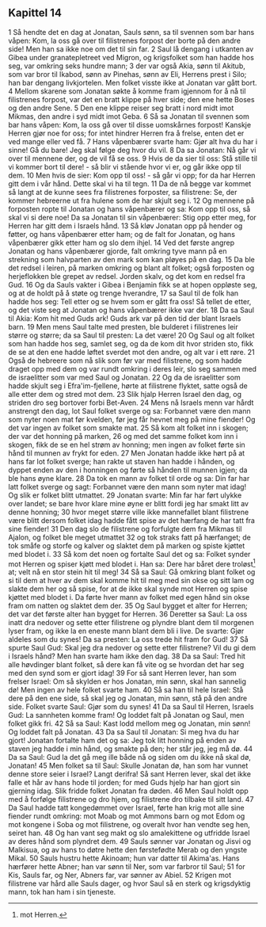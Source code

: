 ## Kapittel 14

1 Så hendte det en dag at Jonatan, Sauls sønn, sa til svennen som bar hans våpen: Kom, la oss gå over til filistrenes forpost der borte på den andre side! Men han sa ikke noe om det til sin far.
2 Saul lå dengang i utkanten av Gibea under granatepletreet ved Migron, og krigsfolket som han hadde hos seg, var omkring seks hundre mann;
3 der var også Akia, sønn til Akitub, som var bror til Ikabod, sønn av Pinehas, sønn av Eli, Herrens prest i Silo; han bar dengang livkjortelen. Men folket visste ikke at Jonatan var gått bort.
4 Mellom skarene som Jonatan søkte å komme fram igjennom for å nå til filistrenes forpost, var det en bratt klippe på hver side; den ene hette Boses og den andre Sene.
5 Den ene klippe reiser seg bratt i nord midt imot Mikmas, den andre i syd midt imot Geba.
6 Så sa Jonatan til svennen som bar hans våpen: Kom, la oss gå over til disse uomskårnes forpost! Kanskje Herren gjør noe for oss; for intet hindrer Herren fra å frelse, enten det er ved mange eller ved få.
7 Hans våpenbærer svarte ham: Gjør alt hva du har i sinne! Gå du bare! Jeg skal følge deg hvor du vil.
8 Da sa Jonatan: Nå går vi over til mennene der, og de vil få se oss.
9 Hvis de da sier til oss: Stå stille til vi kommer bort til dere! - så blir vi stående hvor vi er, og går ikke opp til dem.
10 Men hvis de sier: Kom opp til oss! - så går vi opp; for da har Herren gitt dem i vår hånd. Dette skal vi ha til tegn.
11 Da de nå begge var kommet så langt at de kunne sees fra filistrenes forposter, sa filistrene: Se, der kommer hebreerne ut fra hulene som de har skjult seg i.
12 Og mennene på forposten ropte til Jonatan og hans våpenbærer og sa: Kom opp til oss, så skal vi si dere noe! Da sa Jonatan til sin våpenbærer: Stig opp etter meg, for Herren har gitt dem i Israels hånd.
13 Så kløv Jonatan opp på hender og føtter, og hans våpenbærer etter ham; og de falt for Jonatan, og hans våpenbærer gikk etter ham og slo dem ihjel.
14 Ved det første angrep Jonatan og hans våpenbærer gjorde, falt omkring tyve mann på en strekning som halvparten av den mark som kan pløyes på en dag.
15 Da ble det redsel i leiren, på marken omkring og blant alt folket; også forposten og herjeflokken ble grepet av redsel. Jorden skalv, og det kom en redsel fra Gud.
16 Og da Sauls vakter i Gibea i Benjamin fikk se at hopen oppløste seg, og at de holdt på å støte og trenge hverandre,
17 sa Saul til de folk han hadde hos seg: Tell etter og se hvem som er gått fra oss! Så tellet de etter, og det viste seg at Jonatan og hans våpenbærer ikke var der.
18 Da sa Saul til Akia: Kom hit med Guds ark! Guds ark var på den tid der blant Israels barn.
19 Men mens Saul talte med presten, ble bulderet i filistrenes leir større og større; da sa Saul til presten: La det være!
20 Og Saul og alt folket som han hadde hos seg, samlet seg, og da de kom dit hvor striden sto, fikk de se at den ene hadde løftet sverdet mot den andre, og alt var i ett røre.
21 Også de hebreere som nå slik som før var med filistrene, og som hadde draget opp med dem og var rundt omkring i deres leir, slo seg sammen med de israelitter som var med Saul og Jonatan.
22 Og da de israelitter som hadde skjult seg i Efra'im-fjellene, hørte at filistrene flyktet, satte også de alle etter dem og stred mot dem.
23 Slik hjalp Herren Israel den dag, og striden dro seg bortover forbi Bet-Aven.
24 Mens nå Israels menn var hårdt anstrengt den dag, lot Saul folket sverge og sa: Forbannet være den mann som nyter noen mat før kvelden, før jeg får hevnet meg på mine fiender! Og det var ingen av folket som smakte mat.
25 Så kom alt folket inn i skogen; der var det honning på marken,
26 og med det samme folket kom inn i skogen, fikk de se en hel strøm av honning; men ingen av folket førte sin hånd til munnen av frykt for eden.
27 Men Jonatan hadde ikke hørt på at hans far lot folket sverge; han rakte ut staven han hadde i hånden, og dyppet enden av den i honningen og førte så hånden til munnen igjen; da ble hans øyne klare.
28 Da tok en mann av folket til orde og sa: Din far har latt folket sverge og sagt: Forbannet være den mann som nyter mat idag! Og slik er folket blitt utmattet.
29 Jonatan svarte: Min far har ført ulykke over landet; se bare hvor klare mine øyne er blitt fordi jeg har smakt litt av denne honning;
30 hvor meget større ville ikke mannefallet blant filistrene være blitt dersom folket idag hadde fått spise av det hærfang de har tatt fra sine fiender!
31 Den dag slo de filistrene og forfulgte dem fra Mikmas til Ajalon, og folket ble meget utmattet
32 og tok straks fatt på hærfanget; de tok småfe og storfe og kalver og slaktet dem på marken og spiste kjøttet med blodet i.
33 Så kom det noen og fortalte Saul det og sa: Folket synder mot Herren og spiser kjøtt med blodet i. Han sa: Dere har båret dere troløst[^1] at; velt nå en stor stein hit til meg!
34 Så sa Saul: Gå omkring blant folket og si til dem at hver av dem skal komme hit til meg med sin okse og sitt lam og slakte dem her og så spise, for at de ikke skal synde mot Herren og spise kjøttet med blodet i. Da førte hver mann av folket med egen hånd sin okse fram om natten og slaktet dem der.
35 Og Saul bygget et alter for Herren; det var det første alter han bygget for Herren.
36 Deretter sa Saul: La oss inatt dra nedover og sette etter filistrene og plyndre blant dem til morgenen lyser fram, og ikke la en eneste mann blant dem bli i live. De svarte: Gjør aldeles som du synes! Da sa presten: La oss trede hit fram for Gud!
37 Så spurte Saul Gud: Skal jeg dra nedover og sette etter filistrene? Vil du gi dem i Israels hånd? Men han svarte ham ikke den dag.
38 Da sa Saul: Tred hit alle høvdinger blant folket, så dere kan få vite og se hvordan det har seg med den synd som er gjort idag!
39 For så sant Herren lever, han som frelser Israel: Om så skylden er hos Jonatan, min sønn, skal han sannelig dø! Men ingen av hele folket svarte ham.
40 Så sa han til hele Israel: Stå dere på den ene side, så skal jeg og Jonatan, min sønn, stå på den andre side. Folket svarte Saul: Gjør som du synes!
41 Da sa Saul til Herren, Israels Gud: La sannheten komme fram! Og loddet falt på Jonatan og Saul, men folket gikk fri.
42 Så sa Saul: Kast lodd mellom meg og Jonatan, min sønn! Og loddet falt på Jonatan.
43 Da sa Saul til Jonatan: Si meg hva du har gjort! Jonatan fortalte ham det og sa: Jeg tok litt honning på enden av staven jeg hadde i min hånd, og smakte på den; her står jeg, jeg må dø.
44 Da sa Saul: Gud la det gå meg ille både nå og siden om du ikke nå skal dø, Jonatan!
45 Men folket sa til Saul: Skulle Jonatan dø, han som har vunnet denne store seier i Israel? Langt derifra! Så sant Herren lever, skal det ikke falle et hår av hans hode til jorden; for med Guds hjelp har han gjort sin gjerning idag. Slik fridde folket Jonatan fra døden.
46 Men Saul holdt opp med å forfølge filistrene og dro hjem, og filistrene dro tilbake til sitt land.
47 Da Saul hadde tatt kongedømmet over Israel, førte han krig mot alle sine fiender rundt omkring: mot Moab og mot Ammons barn og mot Edom og mot kongene i Soba og mot filistrene, og overalt hvor han vendte seg hen, seiret han.
48 Og han vant seg makt og slo amalekittene og utfridde Israel av deres hånd som plyndret dem.
49 Sauls sønner var Jonatan og Jisvi og Malkisua, og av hans to døtre hette den førstefødte Merab og den yngste Mikal.
50 Sauls hustru hette Akinoam; hun var datter til Akima'as. Hans hærfører hette Abner; han var sønn til Ner, som var farbror til Saul;
51 for Kis, Sauls far, og Ner, Abners far, var sønner av Abiel.
52 Krigen mot filistrene var hård alle Sauls dager, og hvor Saul så en sterk og krigsdyktig mann, tok han ham i sin tjeneste.

[^1]:  mot Herren.
